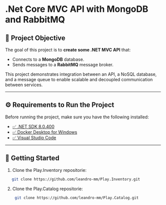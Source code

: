 # .Net Core MVC API with MongoDB and RabbitMQ

## 📌 Project Objective
The goal of this project is to **create some .NET MVC API** that:  
- Connects to a **MongoDB** database.  
- Sends messages to a **RabbitMQ** message broker.  

This project demonstrates integration between an API, a NoSQL database, and a message queue to enable scalable and decoupled communication between services.  

---

## ⚙️ Requirements to Run the Project
Before running the project, make sure you have the following installed:

- [✅ .NET SDK 8.0.400](https://dotnet.microsoft.com/en-us/download)  
- [✅ Docker Desktop for Windows](https://www.docker.com/products/docker-desktop/)  
- [✅ Visual Studio Code](https://code.visualstudio.com/)  

---

## 🚀 Getting Started
1. Clone the Play.Inventory repositorie:
```bash
   git clone https://github.com/leandro-mm/Play.Inventory.git
 ```
2. Clone the Play.Catalog repositorie:
   ```bash
    git clone https://github.com/leandro-mm/Play.Catalog.git
  ```
